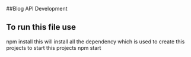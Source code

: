 ##Blog API Development 

## To run this file use
npm install 
this will install all the dependency which is used to create this projects
to start this projects 
npm start
